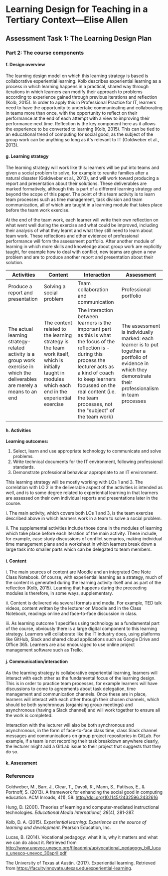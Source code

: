 # Learning Design for Teaching in a Tertiary Context—Elise Allen
## Assessment Task 1: The Learning Design Plan

### Part 2: The course components

#### f. Design overview
The learning design model on which this learning strategy is based is collaborative experiential learning. Kolb describes experiential learning as a process in which learning happens in a practical, shared way through iterations in which learners can modify their approach to problems according to experience gained through previous iterations and reflection (Kolb, 2015). In order to apply this in Professional Practice for IT, learners need to have the opportunity to undertake communicating and collaborating in teams more than once, with the opportunity to reflect on their performance at the end of each attempt with a view to improving their performance next time. Reflection is the key component here as it allows the experience to be converted to learning (Kolb, 2015). This can be tied to an educational trend of computing for social good, as the subject of the group work can be anything so long as it's relevant to IT (Goldweber et al., 2013). 

#### g. Learning strategy
The learning strategy will work like this: learners will be put into teams and given a social problem to solve, for example to reunite families after a natural disaster (Goldweber et al., 2013), and will work toward producing a report and presentation about their solutions. These deliverables are marked formatively, although this is part of a different learning strategy and beyond the scope of this paper. The point of this team activity is to learn team processes such as time management, task division and team communication, all of which are taught in a learning module that takes place before the team work exercise.

At the end of the team work, each learner will write their own reflection on what went well during the exercise and what could be improved, including their analysis of what they learnt and what they still need to learn about team work. These reflections and other evidence of professional performance will form the assessment portfolio. After another module of learning in which more skills and knowledge about group work are explicitly taught, for example how to deal with conflict, new teams are given a new problem and are to produce another report and presentation about their solution. 

| Activities                | Content                   | Interaction               | Assessment                |
| ------------------------- | ------------------------- | ------------------------- | ------------------------- |
| Produce a report and presentation  | Solving a social problem | Team collaboration and communication | Professional portfolio |
| The actual learning strategy-related activity is a group work exercise in which the deliverables are merely a means to an end | The content related to the learning strategy is the team work itself, which is initially taught in modules which each end in the experiential exercise | The interaction between learners is the important part as this is what the focus of the reflection is - during this process the lecturer acts as a kind of coach to keep learners focussed on the real content (i.e. the team processes, not the "subject" of the team work) | The assessment is individually marked: each learner is to put together a portfolio of evidence in which they demonstrate their professionalism in team processes |


#### h. Activities
**Learning outcomes:**
1. Select, learn and use appropriate technology to communicate and solve problems.
2. Write technical documents for the IT environment, following professional standards.
3. Demonstrate professional behaviour appropriate to an IT environment.

This learning strategy will be mostly working with LOs 1 and 3. The correlation with LO 2 in the deliverable aspect of the activities is intended as well, and is to some degree related to experiential learning in that learners are assessed on their own individual reports and presentations later in the course.

i. The main activity, which covers both LOs 1 and 3, is the team exercise described above in which learners work in a team to solve a social problem.

ii. The supplemental activities include those done in the modules of learning which take place before each iteration of the main activity. These include, for example, case study discussions of conflict scenarios, making individual time management plans and a worksheet in which learners break down a large task into smaller parts which can be delegated to team members.

#### i. Content
i. The main sources of content are Moodle and an integrated One Note Class Notebook. Of course, with experiential learning as a strategy, much of the content is generated during the learning activity itself and as part of the reflection (Kolb, 2015). Learning that happens during the preceeding modules is therefore, in some ways, supplementary.

ii. Content is delivered via several formats and media. For example, TED talk videos, content written by the lecturer on Moodle and in the Class Notebook, readings online and face-to-face discussion in class. 

iii. As learning outcome 1 specifies using technology as a fundamental part of the course, obviously there is a large digital component to this learning strategy. Learners will collaborate like the IT industry does, using platforms like GitHub, Slack and shared cloud applications such as Google Drive and Office 365. Learners are also encouraged to use online project management software such as Trello. 

#### j. Communication/interaction
As the learning strategy is collaborative experiential learning, learners will interact with each other as the fundamental focus of the learning design. This is in order to practice team processes, for example learners will have discussions to come to agreements about task delegation, time management and communication channels. Once these are in place, learners will interact with each other through their chosen channels, which should be both synchronous (organising group meetings) and asynchronous (having a Slack channel) and will work together to ensure all the work is completed.

Interaction with the lecturer will also be both synchronous and asynchronous, in the form of face-to-face class time, class Slack channel messages and communications on group project repositories in GitLab. For example, if a team is not recording their task breakdown anywhere clearly, the lecturer might add a GitLab issue to their project that suggests that they do so.

#### k. Assessment


### References

Goldweber, M., Barr, J., Clear, T., Davoli, R., Mann, S., Patitsas, E., & Portnoff, S. (2013). A framework for enhancing the social good in computing education. ACM Inroads, 4(1), 58. http://doi.org/10.1145/2432596.2432616

Hung, D. (2001). Theories of learning and computer-mediated instructional technologies. *Educational Media International, 38*(4), 281-287. 

Kolb, D. A. (2015). *Experiential learning: Experience as the source of learning and development*. Pearson Education, Inc.

Lucas, B. (2014). Vocational pedagogy: what it is, why it matters and what we can do about it. Retrieved from http://www.unevoc.unesco.org/fileadmin/up/vocational_pedagogy_bill_lucas_unesco-unevoc_30april.pdf 

The University of Texas at Austin. (2017). Experiential learning. Retrieved from https://facultyinnovate.utexas.edu/experiential-learning.